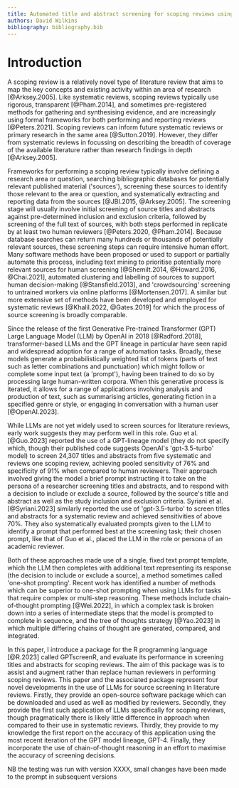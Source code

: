 ```yaml
---
title: Automated title and abstract screening for scoping reviews using the GPT-4 Large Language Model
authors: David Wilkins
bibliography: bibliography.bib
---
```


# Introduction

A scoping review is a relatively novel type of literature review that aims to map the key concepts and existing activity within an area of research [@Arksey.2005]. Like systematic reviews, scoping reviews typically use rigorous, transparent [@Pham.2014], and sometimes pre-registered methods for gathering and synthesising evidence, and are increasingly using formal frameworks for both performing and reporting reviews [@Peters.2021]. Scoping reviews can inform future systematic reviews or primary research in the same area [@Sutton.2019]. However, they differ from systematic reviews in focussing on describing the breadth of coverage of the available literature rather than research findings in depth [@Arksey.2005].

Frameworks for performing a scoping review typically involve defining a research area or question, searching bibliographic databases for potentially relevant published material ('sources'), screening these sources to identify those relevant to the area or question, and systematically extracting and reporting data from the sources [@JBI.2015, @Arksey.2005]. The screening stage will usually involve initial screening of source titles and abstracts against pre-determined inclusion and exclusion criteria, followed by screening of the full text of sources, with both steps performed in replicate by at least two human reviewers [@Peters.2020, @Pham.2014]. Because database searches can return many hundreds or thousands of potentially relevant sources, these screening steps can require intensive human effort. Many software methods have been proposed or used to support or partially automate this process, including text mining to prioritise potentially more relevant sources for human screening [@Shemilt.2014, @Howard.2016, @Chai.2021], automated clustering and labelling of sources to support human decision-making [@Stansfield.2013], and 'crowdsourcing' screening to untrained workers via online platforms [@Mortensen.2017]. A similar but more extensive set of methods have been developed and employed for systematic reviews [@Khalil.2022, @Gates.2019] for which the process of source screening is broadly comparable.

Since the release of the first Generative Pre-trained Transformer (GPT) Large Language Model (LLM) by OpenAI in 2018 [@Radford.2018], transformer-based LLMs and the GPT lineage in particular have seen rapid and widespread adoption for a range of automation tasks. Broadly, these models generate a probabilistically weighted list of tokens (parts of text such as letter combinations and punctuation) which might follow or complete some input text (a 'prompt'), having been trained to do so by processing large human-written corpora. When this generative process is iterated, it allows for a range of applications involving analysis and production of text, such as summarising articles, generating fiction in a specified genre or style, or engaging in conversation with a human user [@OpenAI.2023].

While LLMs are not yet widely used to screen sources for literature reviews, early work suggests they may perform well in this role. Guo et al. [@Guo.2023] reported the use of a GPT-lineage model (they do not specify which, though their published code suggests OpenAI's 'gpt-3.5-turbo' model) to screen 24,307 titles and abstracts from five systematic and reviews one scoping review, achieving pooled sensitivity of 76% and specificity of 91% when compared to human reviewers. Their approach involved giving the model a brief prompt instructing it to take on the persona of a researcher screening titles and abstracts, and to respond with a decision to include or exclude a source, followed by the source's title and abstract as well as the study inclusion and exclusion criteria. Syriani et al. [@Syriani.2023] similarly reported the use of 'gpt-3.5-turbo' to screen titles and abstracts for a systematic review and achieved sensitivities of above 70%. They also systematically evaluated prompts given to the LLM to identify a prompt that performed best at the screening task; their chosen prompt, like that of Guo et al., placed the LLM in the role or persona of an academic reviewer.

Both of these approaches made use of a single, fixed text prompt template, which the LLM then completes with additional text representing its response (the decision to include or exclude a source), a method sometimes called 'one-shot prompting'. Recent work has identified a number of methods which can be superior to one-shot prompting when using LLMs for tasks that require complex or multi-step reasoning. These methods include chain-of-thought prompting [@Wei.2022], in which a complex task is broken down into a series of intermediate steps that the model is prompted to complete in sequence, and the tree of thoughts strategy [@Yao.2023] in which multiple differing chains of thought are generated, compared, and integrated.

In this paper, I introduce a package for the R programming language [@R.2023] called GPTscreenR, and evaluate its performance in screening titles and abstracts for scoping reviews. The aim of this package was is to assist and augment rather than replace human reviewers in performing scoping reviews. This paper and the associated package represent four novel developments in the use of LLMs for source screening in literature reviews. Firstly, they provide an open-source software package which can be downloaded and used as well as modified by reviewers. Secondly, they provide the first such application of LLMs specifically for scoping reviews, though pragmatically there is likely little difference in approach when compared to their use in systematic reviews. Thirdly, they provide to my knowledge the first report on the accuracy of this application using the most recent iteration of the GPT model lineage, GPT-4. Finally, they incorporate the use of chain-of-thought reasoning in an effort to maximise the accuracy of screening decisions.






NB the testing was run with version XXXX, small changes have been made to the prompt in subsequent versions
